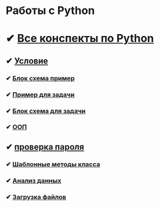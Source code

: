 # Работы с Python 

  # ✔ [Все конспекты по Python](https://colab.research.google.com/drive/1R_Um3CBWWaGPtNSjO15lXCPr-TCgQcKy#scrollTo=kLu0vpxg7VPf)
 
  ## ✔ [Условие](https://colab.research.google.com/drive/1R_Um3CBWWaGPtNSjO15lXCPr-TCgQcKy#scrollTo=_)

  ### ✔ [Блок схема пример](https://colab.research.google.com/drive/1R_Um3CBWWaGPtNSjO15lXCPr-TCgQcKy#scrollTo=_)

  ###  ✔ [Пример для задачи](https://colab.research.google.com/drive/1R_Um3CBWWaGPtNSjO15lXCPr-TCgQcKy#scrollTo=_)

  ###  ✔ [Блок схема для задачи](https://colab.research.google.com/drive/1R_Um3CBWWaGPtNSjO15lXCPr-TCgQcKy#scrollTo=_)

  
  
  ### ✔ [ООП](https://colab.research.google.com/drive/1R_Um3CBWWaGPtNSjO15lXCPr-TCgQcKy#scrollTo=_)

  ## ✔ [проверка пароля](https://colab.research.google.com/drive/1R_Um3CBWWaGPtNSjO15lXCPr-TCgQcKy#scrollTo=_)

  ### ✔ [Шаблонные методы класса](https://colab.research.google.com/drive/1R_Um3CBWWaGPtNSjO15lXCPr-TCgQcKy#scrollTo=_)

  ### ✔ [Анализ данных](https://colab.research.google.com/drive/1R_Um3CBWWaGPtNSjO15lXCPr-TCgQcKy#scrollTo=_)

  ### ✔ [Загрузка файлов](https://colab.research.google.com/drive/1R_Um3CBWWaGPtNSjO15lXCPr-TCgQcKy#scrollTo=_)


   
